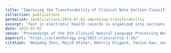 ```yaml
---
title: "Improving the Transferability of Clinical Note Section Classification Models with BERT and Large Language Model Ensembles"
collection: publications
permalink: /publications/2023-07-01-improving-transferability
excerpt: 'Text in electronic health records is organized into sections, and classifying those sections into section categories is useful for downstream tasks. In this work, we attempt to improve the transferability of section classification models by combining the dataset-specific knowledge in supervised learning models with the world knowledge inside large language models (LLMs). Surprisingly, we find that zero-shot LLMs out-perform supervised BERT-based models applied to out-of-domain data. We also find that their strengths are synergistic, so that a simple ensemble technique leads to additional performance gains.'
date: 2023-07-07
venue: 'Proceedings of the 5th Clinical Natural Language Processing Workshop'
paperurl: 'https://aclanthology.org/2023.clinicalnlp-1.16/'
citation: 'Weipeng Zhou, Majid Afshar, Dmitriy Dligach, Yanjun Gao, and <b>Timothy Miller</b>. 2023. Improving the Transferability of Clinical Note Section Classification Models with BERT and Large Language Model Ensembles. In Proceedings of the 5th Clinical Natural Language Processing Workshop, pages 125–130, Toronto, Canada. Association for Computational Linguistics.'
---
```

